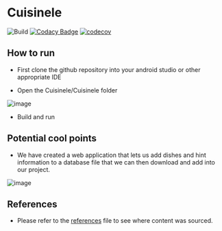# Cuisinele
![Build](https://github.com/Axiomatic314/Cuisinele/actions/workflows/gradle.yml/badge.svg)
[![Codacy Badge](https://app.codacy.com/project/badge/Grade/dadfca67fb954b07a750243a9c4a5c1a)](https://www.codacy.com/gh/Axiomatic314/Cuisinele/dashboard?utm_source=github.com&amp;utm_medium=referral&amp;utm_content=Axiomatic314/Cuisinele&amp;utm_campaign=Badge_Grade)
[![codecov](https://codecov.io/gh/Axiomatic314/Cuisinele/branch/master/graph/badge.svg?token=F5AI9XYK7D)](https://codecov.io/gh/Axiomatic314/Cuisinele)

## How to run

   - First clone the github repository into your android studio or other appropriate IDE  

   - Open the Cuisinele/Cuisinele folder  

![image](https://user-images.githubusercontent.com/109326678/186302190-1c47226e-f52a-4978-a5b5-03b1cc08b853.png)  

   - Build and run  

## Potential cool points

   - We have created a web application that lets us add dishes and hint information to a database file that we can then download and add into our project.  

![image](https://user-images.githubusercontent.com/109326678/186302609-5c364924-b4c5-486b-a162-94c9473971dd.png)
   
## References
   - Please refer to the [references](reference.md) file to see where content was sourced.
